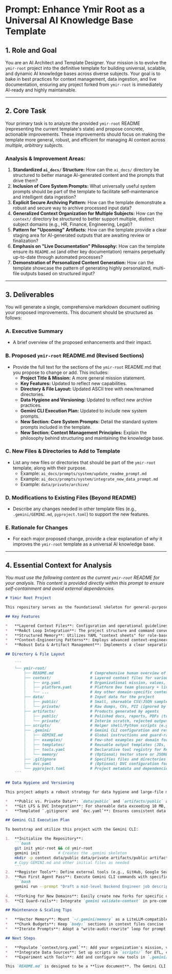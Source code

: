 
# Prompt: Enhance Ymir Root as a Universal AI Knowledge Base Template

## 1. Role and Goal

You are an AI Architect and Template Designer. Your mission is to evolve the `ymir-root` project into the definitive template for building universal, scalable, and dynamic AI knowledge bases across diverse subjects. Your goal is to bake in best practices for context management, data ingestion, and live documentation, ensuring any project forked from `ymir-root` is immediately AI-ready and highly maintainable.

---

## 2. Core Task

Your primary task is to analyze the provided `ymir-root` README (representing the current template's state) and propose concrete, actionable improvements. These improvements should focus on making the template more general, robust, and efficient for managing AI context across *multiple, arbitrary subjects*.

### **Analysis & Improvement Areas:**

1.  **Standardized `ai_docs/` Structure:** How can the `ai_docs/` directory be structured to better manage AI-generated content and the prompts that drive them?
2.  **Inclusion of Core System Prompts:** What universally useful system prompts should be part of the template to facilitate self-maintenance and intelligent data ingestion?
3.  **Explicit Secure Archiving Pattern:** How can the template demonstrate a robust and secure way to archive processed input data?
4.  **Generalized Context Organization for Multiple Subjects:** How can the `context/` directory be structured to better support multiple, distinct subject domains (e.g., HR, Finance, Engineering, Legal)?
5.  **Pattern for "Upcoming" Artifacts:** How can the template provide a clear staging area for AI-generated outputs that are awaiting review or finalization?
6.  **Emphasis on "Live Documentation" Philosophy:** How can the template ensure its `README.md` (and other key documentation) remains perpetually up-to-date through automated processes?
7.  **Demonstration of Personalized Content Generation:** How can the template showcase the pattern of generating highly personalized, multi-file outputs based on structured input?

---

## 3. Deliverables

You will generate a single, comprehensive markdown document outlining your proposed improvements. This document should be structured as follows:

### **A. Executive Summary**

*   A brief overview of the proposed enhancements and their impact.

### **B. Proposed `ymir-root` README.md (Revised Sections)**

*   Provide the full text for the sections of the `ymir-root` README.md that you propose to change or add. This includes:
    *   **Project Title & Mission:** A more general mission statement.
    *   **Key Features:** Updated to reflect new capabilities.
    *   **Directory & File Layout:** Updated ASCII tree with new/renamed directories.
    *   **Data Hygiene and Versioning:** Updated to reflect new archive practices.
    *   **Gemini CLI Execution Plan:** Updated to include new system prompts.
    *   **New Section: Core System Prompts:** Detail the standard system prompts included in the template.
    *   **New Section: Context Management Principles:** Explain the philosophy behind structuring and maintaining the knowledge base.

### **C. New Files & Directories to Add to Template**

*   List any new files or directories that should be part of the `ymir-root` template, along with their purpose.
    *   Example: `ai_docs/prompts/system/update_readme_prompt.md`
    *   Example: `ai_docs/prompts/system/integrate_new_data_prompt.md`
    *   Example: `data/private/archive/`

### **D. Modifications to Existing Files (Beyond README)**

*   Describe any changes needed in other template files (e.g., `.gemini/GEMINI.md`, `pyproject.toml`) to support the new features.

### **E. Rationale for Changes**

*   For each major proposed change, provide a clear explanation of *why* it improves the `ymir-root` template as a universal AI knowledge base.

---

## 4. Essential Context for Analysis

*You must use the following content as the current `ymir-root` README for your analysis. This content is provided directly within this prompt to ensure self-containment and avoid external dependencies.*

```markdown
# Yimir Root Project

This repository serves as the foundational skeleton for general-purpose projects, meticulously designed to leverage the capabilities of the Gemini CLI. It incorporates best practices for project structure, data management, and AI-driven development, ensuring a robust and scalable starting point for any new initiative.

## Key Features

*   **Layered Context Files**: Configuration and operational guidelines are organized in a hierarchical manner (global → project → local), mirroring the Gemini CLI's resolution order. This provides a clear separation between immutable guard-rails and domain-specific overrides.
*   **ReAct Loop Integration**: The project structure and command conventions are designed to seamlessly integrate with Gemini's Reason-then-Act (ReAct) cycle, facilitating the easy addition of new tools and automated workflows.
*   **Structured Memory**: Utilizes YAML "context sheets" for role-based metadata, enabling agents to efficiently retrieve mission statements, policies, KPIs, and project states with single function calls.
*   **Context-Engineering Patterns**: Employs advanced context-engineering techniques to minimize hallucinations and maximize token efficiency, moving beyond ad-hoc prompt strings.
*   **Robust Data & Artifact Management**: Implements a clear separation between input data and generated artifacts, with dedicated public and private trees for secure and reproducible workflows.

## Directory & File Layout

    ```
    └── ymir-root/
        ├── README.md                # Comprehensive human overview of the project
        ├── context/                 # Layered context files for various domains
        │   ├── org.yaml             # Organizational mission, values, HR policies
        │   ├── platform.yaml        # Platform Dev team glossary + live status
        │   └── ...                  # Any other domain-specific context sheets
        ├── data/                    # Input data for the project
        │   ├── public/              # Small, shareable CSV/JSON samples (tracked by Git)
        │   └── private/             # Raw dumps, CVs, PII (ignored by VCS, optionally DVC-tracked)
        ├── artifacts/               # Products generated by agents
        │   ├── public/              # Polished docs, reports, PDFs (tracked by Git, potentially LFS)
        │   └── private/             # Interim scratch, rejected outputs (ignored by VCS, optionally DVC-tracked)
        ├── scripts/                 # Helper shell/Python scripts (e.g., ETL, crawlers)
        ├── .gemini/                 # Gemini CLI configuration and resources
        │   ├── GEMINI.md            # Global instructions and guard-rails for Gemini CLI
        │   ├── examples/            # Few-shot examples per domain for AI agents
        │   ├── templates/           # Reusable output templates (JDs, task specs, etc.)
        │   ├── tools.yaml           # Declarative tool registry for ReAct
        │   └── memory/              # (Optional) Vector store or JSONL transcripts for long-term memory
        ├── .gitignore               # Specifies files and directories to be ignored by Git
        ├── dvc.yaml                 # (Optional) DVC configuration for tracking private blobs
        └── pyproject.toml           # Project metadata and dependencies (for Python projects)
    ```

## Data Hygiene and Versioning

This project adopts a robust strategy for data hygiene and large-file management:

*   **Public vs. Private Data**: `data/public` and `artifacts/public` are intended for small, shareable files that can be tracked directly by Git. `data/private` and `artifacts/private` are for sensitive or bulky data that should be ignored by Git and optionally managed with DVC (Data Version Control).
*   **Git LFS & DVC Integration**: For shareable data exceeding 10 MB, Git LFS is recommended to track pointers instead of large blobs. For private raw dumps, model checkpoints, or binary artifacts, DVC can be used to push data to external storage (e.g., S3), keeping the Git repository lean and compliant.
*   **Templated `.gitignore` and `dvc.yaml`**: Ensures consistent data hygiene and versioning practices across all forks of the project.

## Gemini CLI Execution Plan

To bootstrap and utilize this project with the Gemini CLI:

1.  **Initialize the Repository**:
    ```bash
    git init ymir-root && cd ymir-root
    gemini init        # Creates the .gemini skeleton
    mkdir -p context data/public data/private artifacts/public artifacts/private scripts
    # Copy GEMINI.md and other initial files as needed
    ```
2.  **Register Tools**: Define external tools (e.g., GitHub, Google Search) in `.gemini/tools.yaml` for use by AI agents.
3.  **Run First Agent Pass**: Execute Gemini CLI commands with specific prompts and context files.
    ```bash
    gemini run --prompt "Draft a mid-level Backend Engineer job description aligned with hiring rubric" --context "context/org.yaml"
    ```
4.  **Forking for New Domains**: Easily create new forks for specific domains, adding domain-specific context files and examples.
5.  **CI Guard-rails**: Integrate `gemini validate-context` in pre-commit hooks and set up GitHub Actions to automate tasks like summarizing repository status.

## Maintenance & Scaling Tips

*   **Vector Memory**: Mount `~/.gemini/memory` as a LiteLLM-compatible store for longer retrospectives and cross-project context deduplication.
*   **Chunk Budgets**: Keep `body:` sections in context files concise (≤ 10 KB) to optimize token usage.
*   **Iterate Prompts**: Adopt a "write-audit-rewrite" loop for prompt tuning, utilizing Gemini CLI's `--debug` option to inspect the chain-of-thought.

## Next Steps

*   **Populate `context/org.yaml`**: Add your organization's mission, values, and relevant policies.
*   **Integrate Data Sources**: Set up scripts in `scripts/` for ETL, crawling, or data conversion.
*   **Experiment with Tools**: Add and configure new tools in `.gemini/tools.yaml` to extend Gemini's capabilities.

This `README.md` is designed to be a **live document**. The Gemini CLI is configured to **continuously update this `README.m`d** whenever significant work is completed or project guidelines evolve, ensuring it always reflects the current state and best practices of the project.
```
